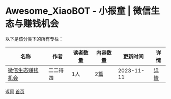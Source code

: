 # Awesome_XiaoBOT - 小报童 | 微信生态与赚钱机会

以下是该分类下的所有专栏：

| 名称 | 作者 | 读者数量 | 内容数量 | 更新时间 | 详情 |
|------|------|----------|----------|----------|------|
| [微信生态赚钱机会](https://xiaobot.net/p/xianyuxuanpin?refer=0b133df9-27dc-423b-8101-639049001c13) | 二二得四 | 1人 | 2篇 |  2023-11-11 | [详情](../data/xianyuxuanpin.md) |


返回 [首页](../README.md)
